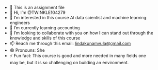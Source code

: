- 🙈 This is an assignment file  
- 👋 Hi, I’m @TWINKLE104279
- 👀 I’m interested in this course Al data scientist and machine learning engineers
- 🌱 I’m currently learning accounting 
- 💞️ I’m looking to collaborate with you on how l can stand out through the knowledge and skills of this course 
- 📫 Reach me through this email:  lindakunamvula@gmail.com
- 😄 Pronouns: She 
- ⚡ Fun fact:  This course is good and more needed in many fields one may be, but it is so challenging on building an environment.

<!---
TWINKLE104279/TWINKLE104279 is a ✨ special ✨ repository because its `README.md` (this file) appears on your GitHub profile.
You can click the Preview link to take a look at your changes.
--->
